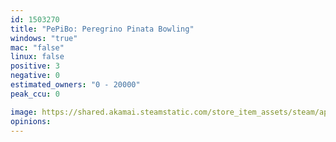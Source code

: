 ```yaml
---
id: 1503270
title: "PePiBo: Peregrino Pinata Bowling"
windows: "true"
mac: "false"
linux: false
positive: 3
negative: 0
estimated_owners: "0 - 20000"
peak_ccu: 0

image: https://shared.akamai.steamstatic.com/store_item_assets/steam/apps/1503270/header.jpg?t=1610369160
opinions:
---
```

